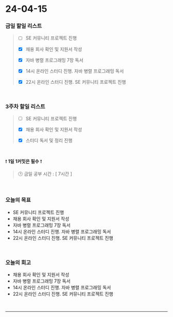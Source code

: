 # 24-04-15
### 금일 할일 리스트
> - [ ]  SE 커뮤니티 프로젝트 진행
>
> - [x]  채용 회사 확인 및 지원서 작성
>
> - [x]  자바 병렬 프로그래밍 7장 독서
>
> - [x]  14시 온라인 스터디 진행. 자바 병렬 프로그래밍 독서
>
> - [x]  22시 온라인 스터디 진행. SE 커뮤니티 프로젝트 진행

<br/>

### 3주차 할일 리스트  
> - [ ]  SE 커뮤니티 프로젝트 진행
>
> - [x]  채용 회사 확인 및 지원서 작성
>
> - [x]  스터디 독서 및 정리 진행

<br/>

❗ **1일 1커밋은 필수** ❗
> 🕒 금일 공부 시간 : [ 7시간 ]

<br/>

### 오늘의 목표
- SE 커뮤니티 프로젝트 진행
- 채용 회사 확인 및 지원서 작성
- 자바 병렬 프로그래밍 7장 독서
- 14시 온라인 스터디 진행. 자바 병렬 프로그래밍 독서
- 22시 온라인 스터디 진행. SE 커뮤니티 프로젝트 진행

<br>

### 오늘의 회고
- 채용 회사 확인 및 지원서 작성
- 자바 병렬 프로그래밍 7장 독서
- 14시 온라인 스터디 진행. 자바 병렬 프로그래밍 독서
- 22시 온라인 스터디 진행. SE 커뮤니티 프로젝트 진행


<br/>

------------  
